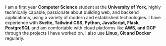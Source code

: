 I am a first year **Computer Science** student at the **University of York**, highly technically capable, passionate about building web, and backend applications, using a variety of modern and established technologies. I have experience with **Svelte, Tailwind CSS, Python, JavaScript, Flask, PostgreSQL** and am comfortable with cloud platforms like **AWS, and GCP** through the projects I have worked on. I also use **Linux, Git and Docker** regularly.


<!---
Kayetic/Kayetic is a ✨ special ✨ repository because its `README.md` (this file) appears on your GitHub profile.
You can click the Preview link to take a look at your changes.
--->
